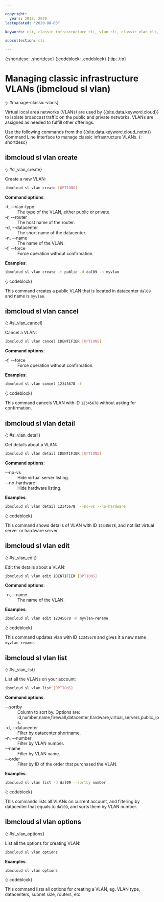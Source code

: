 ```yaml
---

copyright:
  years: 2018, 2020
lastupdated: "2020-08-03"

keywords: cli, classic infrastructure cli, vlan cli, classic vlan cli, ibmcloud sl vlan, manage virtual network cli

subcollection: cli

---
```



{:shortdesc: .shortdesc}
{:codeblock: .codeblock}
{:tip: .tip}

# Managing classic infrastructure VLANs (ibmcloud sl vlan)
{: #manage-classic-vlans}

Virtual local area networks (VLANs) are used by {{site.data.keyword.cloud}} to isolate broadcast traffic on the public and private networks. VLANs are assigned as needed to fulfill other offerings.

Use the following commands from the {{site.data.keyword.cloud_notm}} Command Line Interface to manage classic infrastructure VLANs.
{: shortdesc}

## ibmcloud sl vlan create
{: #sl_vlan_create}

Create a new VLAN:
```bash
ibmcloud sl vlan create [OPTIONS]
```

**Command options**:
<dl>
<dt>-t, --vlan-type</dt>
<dd>The type of the VLAN, either public or private.</dd>
<dt>-r, --router</dt>
<dd>The host name of the router.</dd>
<dt>-d, --datacenter</dt>
<dd>The short name of the datacenter.</dd>
<dt>-n, --name</dt>
<dd>The name of the VLAN.</dd>
<dt>-f, --force</dt>
<dd>Force operation without confirmation.</dd>
</dl>

**Examples**:
```bash
ibmcloud sl vlan create -t public -d dal09 -n myvlan
```
{: codeblock}

This command creates a public VLAN that is located in datacenter `dal09` and name is `myvlan`.

## ibmcloud sl vlan cancel
{: #sl_vlan_cancel}

Cancel a VLAN:
```bash
ibmcloud sl vlan cancel IDENTIFIER [OPTIONS]
```

**Command options**:
<dl>
<dt>-f, --force</dt>
<dd>Force operation without confirmation.</dd>
</dl>

**Examples**:
```bash
ibmcloud sl vlan cancel 12345678 -f
```
{: codeblock}

This command cancels VLAN with ID `12345678` without asking for confirmation.

## ibmcloud sl vlan detail
{: #sl_vlan_detail}

Get details about a VLAN:
```bash
ibmcloud sl vlan detail IDENTIFIER [OPTIONS]
```

**Command options**:
<dl>
<dt>--no-vs</dt>
<dd>Hide virtual server listing.</dd>
<dt>--no-hardware</dt>
<dd>Hide hardware listing.</dd>
</dl>

**Examples**:
```bash
ibmcloud sl vlan detail 12345678  --no-vs --no-hardware
```
{: codeblock}

This command shows details of VLAN with ID `12345678`, and not list virtual server or hardware server.

## ibmcloud sl vlan edit
{: #sl_vlan_edit}

Edit the details about a VLAN:
```bash
ibmcloud sl vlan edit IDENTIFIER [OPTIONS]
```

**Command options**:
<dl>
<dt>-n, --name</dt>
<dd>The name of the VLAN.</dd>
</dl>

**Examples**:
```bash
ibmcloud sl vlan edit 12345678 -n myvlan-rename
```
{: codeblock}

This command updates vlan with ID `12345678` and gives it a new name `myvlan-rename`.

## ibmcloud sl vlan list
{: #sl_vlan_list}

List all the VLANs on your account:
```bash
ibmcloud sl vlan list [OPTIONS]
```

**Command options**:
<dl>
<dt>--sortby</dt>
<dd>Column to sort by. Options are: id,number,name,firewall,datacenter,hardware,virtual_servers,public_ips.</dd>
<dt>-d, --datacenter</dt>
<dd>Filter by datacenter shortname.</dd>
<dt>-n, --number</dt>
<dd>Filter by VLAN number.</dd>
<dt>--name</dt>
<dd>Filter by VLAN name.</dd>
<dt>--order</dt>
<dd>Filter by ID of the order that purchased the VLAN.</dd>
</dl>

**Examples**:
```bash
ibmcloud sl vlan list -d dal09 --sortby number
```
{: codeblock}

This commands lists all VLANs on current account, and filtering by datacenter that equals to `dal09`, and sorts them by VLAN number.

## ibmcloud sl vlan options
{: #sl_vlan_options}

List all the options for creating VLAN:
```bash
ibmcloud sl vlan options
```

**Examples**:
```bash
ibmcloud sl vlan options
```
{: codeblock}

This command lists all options for creating a VLAN, eg. VLAN type, datacenters, subnet size, routers, etc.

